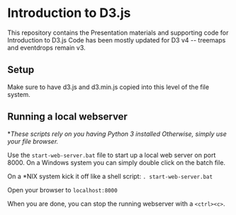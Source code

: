 # Introduction to D3.js

This repository contains the Presentation materials and supporting code for Introduction to D3.js
Code has been mostly updated for D3 v4 -- treemaps and eventdrops remain v3.

## Setup
Make sure to have d3.js and d3.min.js copied into this level of the file system.

## Running a local webserver

**These scripts rely on you having Python 3 installed*
_Otherwise, simply use your file browser._

Use the `start-web-server.bat` file to start up a local web server on port 8000.  On a Windows system you can simply double click on the batch file.

On a \*NIX system kick it off like a shell script:
`. start-web-server.bat`

Open your browser to `localhost:8000`

When you are done, you can stop the running webserver with a `<ctrl><c>`.
